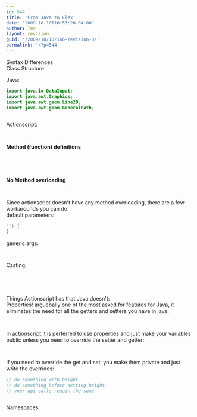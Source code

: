 ```yaml
---
id: 544
title: 'From Java to Flex'
date: '2009-10-10T10:53:20-04:00'
author: Tea
layout: revision
guid: '/2009/10/10/166-revision-8/'
permalink: '/?p=544'
---
```


Syntax Differences  
Class Structure

Java:

```java
import java.io.DataInput;
import java.awt.Graphics;
import java.awt.geom.Line2D;
import java.awt.geom.GeneralPath;
 
```

  
Actionscript:  
```actionscript
 
```

**Method (function) definitions**

```java
 
```

```actionscript
 
```

**No Method overloading**

```java
 
```

Since actionscript doesn't have any method overloading, there are a few workarounds you can do:  
default parameters:

```actionscript
"") {
}
```

generic args:

```actionscript
 
```

Casting:

```java
 
```

```actionscript
 
```

Things Actionscript has that Java doesn't:  
Properties! arguebally one of the most asked for features for Java, it eliminates the need for all the getters and setters you have in java:

```java
 
```

In actionscript it is perferred to use properties and just make your variables public unless you need to override the setter and getter:

```actionscript
 
```

If you need to override the get and set, you make them private and just write the overrides:

```actionscript
// do something with height
// do something before setting height
// your api calls remain the same
 
```

Namespaces:

```javascript
 
```